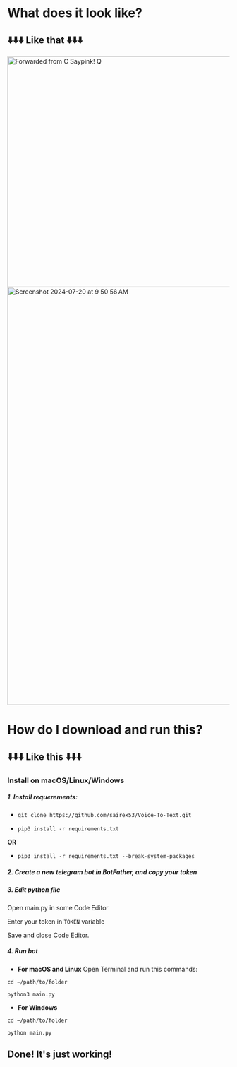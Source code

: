 # What does it look like?
## ⬇️⬇️⬇️ **Like that** ⬇️⬇️⬇️
<img width="522" alt="Forwarded from C Saypink! Q" src="https://github.com/user-attachments/assets/d266d5fb-14a9-4e87-9f6c-a87349efe931">
<img width="947" alt="Screenshot 2024-07-20 at 9 50 56 AM" src="https://github.com/user-attachments/assets/39055ae3-274f-43f4-b281-95315f31e989">

# How do I download and run this?
## ⬇️⬇️⬇️ Like this ⬇️⬇️⬇️
### Install on macOS/Linux/Windows
##### 1. Install requerements:
- `git clone https://github.com/sairex53/Voice-To-Text.git`

- `pip3 install -r requirements.txt`

**OR**

- `pip3 install -r requirements.txt --break-system-packages`
##### 2. Create a new telegram bot in BotFather, and copy your token
##### 3. Edit python file
Open main.py in some Code Editor

Enter your token in `TOKEN` variable

Save and close Code Editor.
##### 4. Run bot
- **For macOS and Linux**
Open Terminal and run this commands:

`cd ~/path/to/folder`

`python3 main.py`

- **For Windows**

`cd ~/path/to/folder`

`python main.py`

## Done! It's just working!

